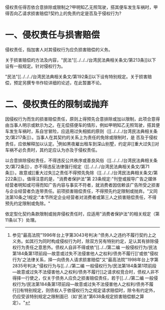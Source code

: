 侵权责任得否依合意排除或限制之?甲明知乙无照驾驶，搭其便车发生车祸时，甲得否向乙请求损害赔偿?契约上的免责约定是否及于侵权行为?

# 一、侵权责任与损害赔偿

侵权责任，指加害人对其侵权行为应负损害赔偿的义务。

关于损害赔偿的方法及内容，"民法"[[../../../台湾民法典相关条文/第213条]]以下设有一般规定。针对侵权行为。

"民法"[[../../../台湾民法典相关条文/第192条]]以下设有特别规定。关于损害赔偿，预定另撰专书作较详细的论述，在此暂置不论。

# 二、侵权责任的限制或抛弃

因侵权行为而生的损害赔偿责任，原则上得预先合意排除或加以限制，此项合意得由当事人明示或默示为之。在无偿搭便车的情形，例如甲明知乙无照驾驶，搭其便车发生车祸时，系自甘冒险，应适用过失相抵的原则（[[../../../台湾民法典相关条文/第217条]]）。当事人在其契约的关系上为责任的免除或限制时，是 否及于侵权责任，应依解释加以认定。[^1]例如黑夜雇出租车到深山别墅，约定非[[重大过失]]对车祸不必负责时，其约定应认为亦及于侵权责任。

[^1]:参见"最高法院"1996年台上字第3043号判决∶"债务人之违约不履行契约上之义务。如其行为同时构成侵权行为时，除双方另有特别约定，足认其有排除侵权行为责任之意思外。债权人自非不得或依"[[../../第二编 一般侵权行为/民法第184条第1项前段—故意或过失不法侵害他人之权利/债务不履行]]'或依"侵权行为'之法律关系，择一向债务人请求损害赔偿"又"最高法院"1998年台上字第 2835号判决;"侵权行为与[[../../第二编 一般侵权行为/民法第184条第1项前段—故意或过失不法侵害他人之权利/债务不履行]]之请求权竞合时，债权人非不得择一行使之，仅关于债务人应负之损害赔偿责任，若于[[../../第二编 一般侵权行为/民法第184条第1项前段—故意或过失不法侵害他人之权利/债务不履行]]有特别规定，则债权人于依侵权行为之规定请求赔偿时，除令有约定外，仍应受该特别规定之限制面已（如'民法"第638条规定损害赔偿额之算定）。"

以合意排除侵权责任，不得违反公共秩序或善良风俗（[[../../../台湾民法典相关条文/第72条]]），亦不得违反法律强行规定（[[../../../台湾民法典相关条文/第71条]]）。故意或[[重大过失]]之责任不得预先免除（[[../../../台湾民法典相关条文/第222条]]）。值得注意的是，"消费者保护法"第 23条规定∶"刊登或报导广告之媒体经营者明知或可得而知广告内容与事实不符者，就消费者因信赖该广告所受之损害与企业经营者负连带责任。前项损害赔偿责任，不得预先约定限制或抛弃。"又同法第10条之1规定∶"本节所定企业经营者对消费者或第三人之损害赔偿责任，不得预先约定限制或免除。"

依定型化契约条款限制或抛弃侵权责任时，应适用"消费者保护法"的相关规定（第11条以下）处理。